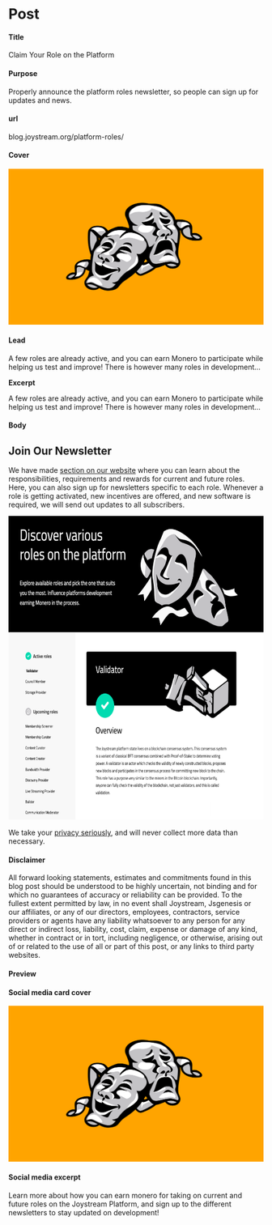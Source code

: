 # Post

#### Title

Claim Your Role on the Platform

#### Purpose

Properly announce the platform roles newsletter, so people can sign up for updates and news.

#### url

blog.joystream.org/platform-roles/

#### Cover

<p align="center"><img src="platform-roles.png"></p>

#### Lead

A few roles are already active, and you can earn Monero to participate while helping us test and improve! There is however many roles in development...

**Excerpt**

A few roles are already active, and you can earn Monero to participate while helping us test and improve! There is however many roles in development...

#### Body

Join Our Newsletter
-------------------

We have made [section on our website](https://www.joystream.org/roles) where you can learn about the responsibilities, requirements and rewards for current and future roles. Here, you can also sign up for newsletters specific to each role. Whenever a role is getting activated, new incentives are offered, and new software is required, we will send out updates to all subscribers.

<p align="center"><img height=600px src="screenshot.png"></p>

We take your [privacy seriously](https://www.joystream.org/privacy-policy), and will never collect more data than necessary.


#### Disclaimer

All forward looking statements, estimates and commitments found in this blog post should be understood to be highly uncertain, not binding and for which no guarantees of accuracy or reliability can be provided. To the fullest extent permitted by law, in no event shall Joystream, Jsgenesis or our affiliates, or any of our directors, employees, contractors,  service providers or agents have any liability whatsoever to any person  for any direct or indirect loss, liability, cost, claim, expense or  damage of any kind, whether in contract or in tort, including negligence, or otherwise, arising out of or related to the use of all or  part of this post, or any links to third party websites.

#### Preview



#### Social media card cover

<p align="center"><img src="platform-roles.png"></p>

#### Social media excerpt

Learn more about how you can earn monero for taking on current and future roles on the Joystream Platform, and sign up to the different newsletters to stay updated on development!
